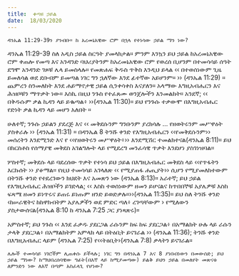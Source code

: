 ```yaml
---
title:  ቀጣዩ ኃይል
date:  18/03/2020
---
```


`ዳንኤል 11:29-39ን ያንብቡ። ከ አረመኔአዊው ሮም በኋላ የተነሳው ኃይል ማን ነው?`

ዳንኤል 11:29-39 ስለ አዲስ ኃይል ስርዓት ያመላክታል። ምንም እንኳን ይህ ኃይል ከአረመኔአዊው ሮም ቀጠሎ የመጣ እና አንዳንድ ባህሪያትንም ከአረመኔአዊው ሮም የወረሰ ቢሆንም በተመሳሳይ ሰዓት ደግሞ አንዳንድ ገጾቹ ሌላ ይመስላሉ። የመጽሐፍ 			      ቅዱስ ጥቅስ እንዲህ ይላል ‹‹ በተወሰነውም ጊዜ ይመለሳል ወደ ደቡብም ይመጣል ነገር ግን ኋለኛው እንደ ፊተኛው አይሆንም። ›› (ዳንኤል 11:29) ። ጨምረን ስንመለከት እንደ ሐይማኖታዊ ኃይል ሲንቀሳቀስ እናያለን። አላማው እግዚአብሔርን እና ሕዝቦቹን ማጥቃት ነው። እስኪ በዚህ ንጉስ የተፈጸሙ ወንጀሎችን እንመልከት። አንደኛ; ‹‹ በቅዱሱም ቃል ኪዳን ላይ ይቈጣል፥ ››(ዳንኤል 11:30)። ይህ የንጉሱ ተቃውሞ በእግዚአብሔር የድነት ቃል ኪዳን ላይ መሆን አለበት ።

ሁለተኛ; ንጉሱ ኃይልን ያደረጅ እና ‹‹ መቅደሱንም ግንቡንም ያረክሳሉ … የዘወትሩንም መሥዋዕት ያስቀራሉ ›› (ዳንኤል 11:31) ። በዳንኤል 8 ትንሹ ቀንድ የእግዚአብሔርን ‹‹የመቅደሱንም›› መሰረትን እንደሚንድ እና የ ‹‹የዘወትሩን መሥዋዕት፥›› እንደሚሽር ተመልክተናል(ዳንኤል 8:11)። ይህ በክርስቶስ የሰማያዊ መቅደስ አገልግሎት ላይ የሚደረግ መንፈሳዊ ጥቃት እንደሆነ ያስገነዝባል።

ሦስተኛ; መቅደሱ ላይ ባደረሰው ጥቃት የተነሳ ይህ ኃይል በእግዚአብሔር መቅደስ ላይ ‹‹የጥፋትን እርኩሰት ›› ያቆማል። የዚህ ተመሳሳይ አገላለጽ ‹‹ የሚያጠፋ ሐጢያት›› ሲሆን የሚያመለክተውም በትንሹ ቀንድ የተደረገውን ክህደት እና አመጽን ነው (ዳንኤል 8:13)። አራተኛ; ይህ ኃይል የእግዚአብሔር ሕዝቦችን ይገድላል; ‹‹ እስከ ተወሰነውም ዘመን ይሆናልና ከጥበበኞቹ አያሌዎቹ እስከ ፍጻሜ ዘመን ይነጥሩና ይጠሩ ይነጡም ዘንድ ይወድቃሉ።››(ዳንኤል 11:35)። ይህ ስለ ትንሹ ቀንድ ‹ከሠራዊትና ከከዋክብትም አያሌዎችን ወደ ምድር ጣለ፥ ረገጣቸውም › የሚለውን ያስታውሰናል(ዳንኤል 8:10 ከ ዳንኤል 7:25 ጋር ያነጻጽሩ)።

አምስተኛ; ይህ ንጉስ ‹‹ እንደ ፈቃዱ ያደርጋል ራሱንም ከፍ ከፍ ያደርጋል፥ በአማልክት ሁሉ ላይ ራሱን ታላቅ ያደርጋል፥ በአማልክትም አምላክ ላይ በትዕቢት ይናገራል ›› (ዳንኤል 11:36); ትንሹ ቀንድ በእግዚአብሔር ላይም (ዳንኤል 7:25) የ‹‹ትዕቢት›(ዳንኤል 7:8) ቃላትን ይናገራል።

`ሌሎች ተመሳሳይ ነገሮችም ሊጠቀሱ ይችላሉ; ነገር ግን በዳንኤል 7 እና 8 ያነበብነውን በመውሰድ; ይህ ኃይል ማነው? ከማህበረሰባዊው ግፊት(በእኛ ላይ ከሚያመጣው) ይልቅ ይህን ኃይል በመለየት መጽናቱ ለምንድን ነው ለእኛ በጣም አስፈላጊ የሆነው?`